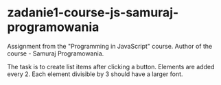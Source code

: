 # zadanie1-course-js-samuraj-programowania
 
 Assignment from the "Programming in JavaScript" course. Author of the course - Samuraj Programowania.

The task is to create list items after clicking a button. Elements are added every 2. Each element divisible by 3 should have a larger font.
